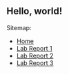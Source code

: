 Hello, world!
---
Sitemap:
- [Home](/) 
- [Lab Report 1](/cse15l-lab-reports/lab-report-1-week-2.html)
- [Lab Report 2](/cse15l-lab-reports/lab-report-2-week-4.html)
- [Lab Report 3](/cse15l-lab-reports/lab-report-2-week-4.html)
